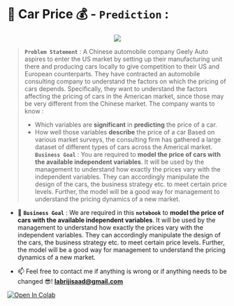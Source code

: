 # 🚗   Car Price  💰 - `Prediction` :

<p align="center">
    <img src="https://user-images.githubusercontent.com/74627083/155903528-100c07d0-ee13-4ba7-9e98-3584c4ac555b.jpg"/>
</p>

> **`Problem Statement`** : A Chinese automobile company Geely Auto aspires to enter the US market by setting up their manufacturing unit there and producing cars locally to give competition to their US and European counterparts. They have contracted an automobile consulting company to understand the factors on which the pricing of cars depends. Specifically, they want to understand the factors affecting the pricing of cars in the American market, since those may be very different from the Chinese market. The company wants to know :
> - Which variables are **significant** in **predicting** the price of a car.
> - How well those variables **describe** the price of a car Based on various market surveys, the consulting firm has gathered a large dataset of different types of cars across the Americal market.
> **`Business Goal`** : You are required to **model the price of cars with the available independent variables**. It will be used by the management to understand how exactly the prices vary with the independent variables. They can accordingly manipulate the design of the cars, the business strategy etc. to meet certain price levels. Further, the model will be a good way for management to understand the pricing dynamics of a new market.
- 🎯 **`Business Goal`** : We are required in this **`notebook`** to **model the price of cars with the available independent variables**. It will be used by the management to understand how exactly the prices vary with the independent variables. They can accordingly manipulate the design of the cars, the business strategy etc. to meet certain price levels. Further, the model will be a good way for management to understand the pricing dynamics of a new market.

- 📫 Feel free to contact me if anything is wrong or if anything needs to be changed 😎!  **labrijisaad@gmail.com**

<a href="https://colab.research.google.com/github/labrijisaad/Car-Price-Prediction/" target="_parent"><img src="https://colab.research.google.com/assets/colab-badge.svg" alt="Open In Colab"/></a>
